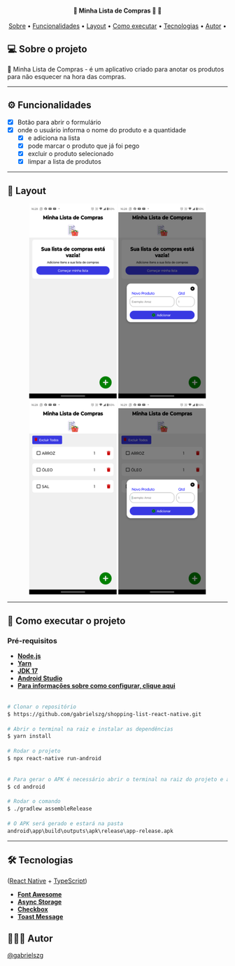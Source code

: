 <h4 align="center"> 
	🚧 Minha Lista de Compras 🚀 🚧
</h4>

<p align="center">
 <a href="#-sobre-o-projeto">Sobre</a> •
 <a href="#-funcionalidades">Funcionalidades</a> •
 <a href="#-layout">Layout</a> • 
 <a href="#-como-executar-o-projeto">Como executar</a> • 
 <a href="#-tecnologias">Tecnologias</a> • 
 <a href="#-autor">Autor</a> • 
</p>

## 💻 Sobre o projeto

🧺 Minha Lista de Compras - é um aplicativo criado para anotar os produtos para não esquecer na hora das compras. 

---

## ⚙️ Funcionalidades

- [x] Botão para abrir o formulário
- [x] onde o usuário informa o nome do produto e a quantidade
  - [x] e adiciona na lista
  - [x] pode marcar o produto que já foi pego
  - [x] excluir o produto selecionado
  - [x] limpar a lista de produtos

---

## 🎨 Layout
  
  <p align="center">
    <img alt="Home" src="./src/assets/home.png" width="200px">
    <img alt="Modal1" src="./src/assets/modal_1.png" width="200px">
    <img alt="Lista" src="./src/assets/list.png" width="200px">
    <img alt="Modal2" src="./src/assets/modal_2.png" width="200px">	
  </p>

---

## 🚀 Como executar o projeto

### Pré-requisitos

-   **[Node.js](https://nodejs.org/pt)**
-   **[Yarn](https://classic.yarnpkg.com/lang/en/docs/install/#windows-stable)**
-   **[JDK 17](https://openjdk.org/)**
-   **[Android Studio](https://developer.android.com/studio?hl=pt-br)**
-   **[Para informações sobre como configurar, clique aqui](https://reactnative.dev/docs/set-up-your-environment?os=windows)**

```bash

# Clonar o repositório  
$ https://github.com/gabrielszg/shopping-list-react-native.git

# Abrir o terminal na raiz e instalar as dependências 
$ yarn install

# Rodar o projeto
$ npx react-native run-android

```

```bash

# Para gerar o APK é necessário abrir o terminal na raiz do projeto e acessar a pasta android 
$ cd android

# Rodar o comando
$ ./gradlew assembleRelease

# O APK será gerado e estará na pasta
android\app\build\outputs\apk\release\app-release.apk

```

---

## 🛠 Tecnologias

([React Native](http://www.reactnative.com/)  +  [TypeScript](https://www.typescriptlang.org/))

-   **[Font Awesome](https://fontawesome.com/v5/docs/web/use-with/react-native)**
-   **[Async Storage](https://reactnative.dev/docs/asyncstorage)**
-   **[Checkbox](https://reactnative.dev/docs/checkbox)**
-   **[Toast Message](https://www.npmjs.com/package/react-native-toast-message)**

## 🦸🏻‍♂️ Autor

<a href="https://github.com/gabrielszg">
  <p>@gabrielszg</p>
</a>
